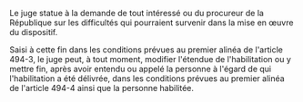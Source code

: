 Le juge statue à la demande de tout intéressé ou du procureur de la République sur les difficultés qui pourraient survenir dans la mise en œuvre du dispositif.

Saisi à cette fin dans les conditions prévues au premier alinéa de l'article 494-3, le juge peut, à tout moment, modifier l'étendue de l'habilitation ou y mettre fin, après avoir entendu ou appelé la personne à l'égard de qui l'habilitation a été délivrée, dans les conditions prévues au premier alinéa de l'article 494-4 ainsi que la personne habilitée.
